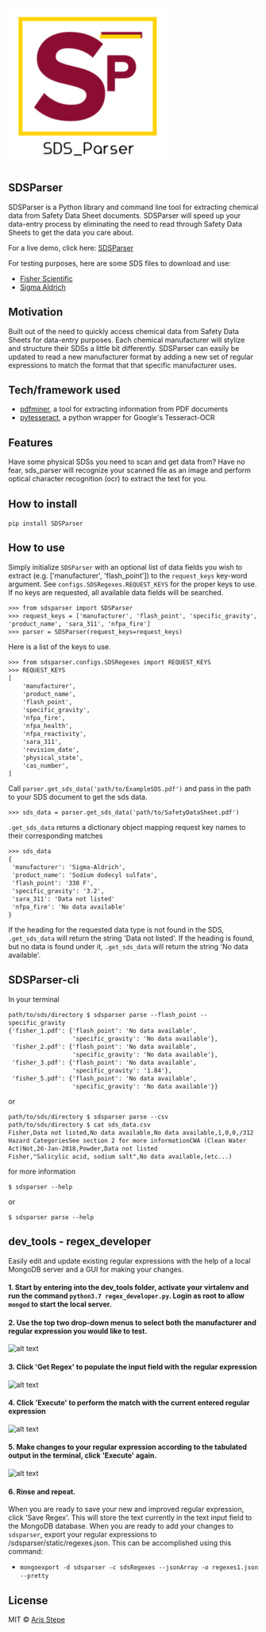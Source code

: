 ![alt text](https://github.com/astepe/sds_parser/blob/master/LogoSample_ByTailorBrands.jpg)

## SDSParser
SDSParser is a Python library and command line tool for extracting chemical data from Safety Data Sheet documents. SDSParser will speed up your
data-entry process by eliminating the need to read through Safety Data Sheets to get the data you care about.

For a live demo, click here: [SDSParser](http://www.arisstepe.com/projects/submit_sds)

For testing purposes, here are some SDS files to download and use:
* [Fisher Scientific](https://www.fishersci.com/store/msds?partNumber=M2131&productDescription=MET+ISOBUTYL+KETONE+CR+ACS+1L&vendorId=VN00033897&countryCode=US&language=en)
* [Sigma Aldrich](https://www.sigmaaldrich.com/MSDS/MSDS/DisplayMSDSPage.do?country=US&language=en&productNumber=P5958&brand=SIGALD&PageToGoToURL=https%3A%2F%2Fwww.sigmaaldrich.com%2Fcatalog%2Fsearch%3Fterm%3Dpotassium%26interface%3DAll%26N%3D0%26mode%3Dmatch%2520partialmax%26lang%3Den%26region%3DUS%26focus%3Dproduct)

## Motivation
Built out of the need to quickly access chemical data from Safety Data Sheets for data-entry purposes. Each chemical manufacturer will stylize and structure their SDSs a little bit differently. SDSParser can easily be updated to read a new manufacturer format by adding a new set of regular expressions to match the format that that specific manufacturer uses.

## Tech/framework used
* [pdfminer](https://github.com/euske/pdfminer), a tool for extracting information from PDF documents
* [pytesseract](https://pypi.org/project/pytesseract/), a python wrapper for Google's Tesseract-OCR

## Features
Have some physical SDSs you need to scan and get data from? Have no fear, sds_parser will recognize your scanned file as an image and perform optical character recognition (ocr) to extract the text for you.

## How to install

`pip install SDSParser`

## How to use
Simply initialize `SDSParser` with an optional list of data fields you wish to extract (e.g. ['manufacturer', 'flash_point']) to the `request_keys` key-word argument. See `configs.SDSRegexes.REQUEST_KEYS` for the proper keys to use. If no keys are requested, all available data fields will be searched.

```
>>> from sdsparser import SDSParser
>>> request_keys = ['manufacturer', 'flash_point', 'specific_gravity', 'product_name', 'sara_311', 'nfpa_fire']
>>> parser = SDSParser(request_keys=request_keys)
```

Here is a list of the keys to use.
```
>>> from sdsparser.configs.SDSRegexes import REQUEST_KEYS
>>> REQUEST_KEYS
[
    'manufacturer',
    'product_name',
    'flash_point',
    'specific_gravity',
    'nfpa_fire',
    'nfpa_health',
    'nfpa_reactivity',
    'sara_311',
    'revision_date',
    'physical_state',
    'cas_number',
]
```

Call `parser.get_sds_data('path/to/ExampleSDS.pdf')` and pass in the path to your SDS document to get the sds data.

```
>>> sds_data = parser.get_sds_data('path/to/SafetyDataSheet.pdf')
```

`.get_sds_data` returns a dictionary object mapping request key names to their corresponding matches

```
>>> sds_data
{
 'manufacturer': 'Sigma-Aldrich',
 'product_name': 'Sodium dodecyl sulfate',
 'flash_point': '338 F',
 'specific_gravity': '3.2',
 'sara_311': 'Data not listed'
 'nfpa_fire': 'No data available'
}
```

If the heading for the requested data type is not found in the SDS, `.get_sds_data` will return the string 'Data not listed'.
If the heading is found, but no data is found under it, `.get_sds_data` will return the string 'No data available'.

## SDSParser-cli

In your terminal

```
path/to/sds/directory $ sdsparser parse --flash_point --specific_gravity
{'fisher_1.pdf': {'flash_point': 'No data available',
                  'specific_gravity': 'No data available'},
 'fisher_2.pdf': {'flash_point': 'No data available',
                  'specific_gravity': 'No data available'},
 'fisher_3.pdf': {'flash_point': 'No data available',
                  'specific_gravity': '1.84'},
 'fisher_5.pdf': {'flash_point': 'No data available',
                  'specific_gravity': 'No data available'}}
```
or
```
path/to/sds/directory $ sdsparser parse --csv
path/to/sds/directory $ cat sds_data.csv
Fisher,Data not listed,No data available,No data available,1,0,0,/312 Hazard CategoriesSee section 2 for more informationCWA (Clean Water Act)Not,26-Jan-2018,Powder,Data not listed
Fisher,"Salicylic acid, sodium salt",No data available,(etc...)
```
for more information
```
$ sdsparser --help
```
or
```
$ sdsparser parse --help
```

## dev_tools - regex_developer
Easily edit and update existing regular expressions with the help of a local MongoDB server and a GUI for making your changes.

#### 1. Start by entering into the dev_tools folder, activate your virtalenv and run the command `python3.7 regex_developer.py`. Login as root to allow `mongod` to start the local server.

#### 2. Use the top two drop-down menus to select both the manufacturer and regular expression you would like to test.
![alt text](https://github.com/astepe/sds_parser/blob/master/regex_developer_select_crop.jpg)

#### 3. Click 'Get Regex' to populate the input field with the regular expression
![alt text](https://github.com/astepe/sds_parser/blob/master/regex_developer_get_crop.jpg)

#### 4. Click 'Execute' to perform the match with the current entered regular expression
![alt text](https://github.com/astepe/sds_parser/blob/master/regex_developer_execute_crop.jpg)

#### 5. Make changes to your regular expression according to the tabulated output in the terminal, click 'Execute' again.
![alt text](https://github.com/astepe/sds_parser/blob/master/regex_developer_make_change_crop.jpg)

#### 6. Rinse and repeat.

When you are ready to save your new and improved regular expression, click 'Save Regex'. This will store the text currently in the text input field to the MongoDB database. When you are ready to add your changes to `sdsparser`, export your regular expressions to /sdsparser/static/regexes.json. This can be accomplished using this command:

* `mongoexport -d sdsparser -c sdsRegexes --jsonArray -o regexes1.json --pretty`

## License

MIT © [Aris Stepe](http://www.arisstepe.com/)
